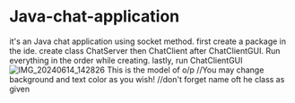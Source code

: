 # Java-chat-application 
it's an Java chat application using socket method.
first create a package in the ide. 
create class ChatServer then ChatClient after ChatClientGUI. 
Run everything in the order while creating. 
lastly, run ChatClientGUI ![IMG_20240614_142826](https://github.com/Dinesh-dk-404/Java-chat-application/assets/175277593/595fcebf-98bb-4046-803d-df6939f0f52c)
This is the model of o/p
//You may change background and text color as you wish! 
//don't forget name oft he class as given
